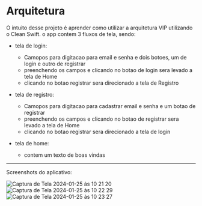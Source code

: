 # Arquitetura

O intuito desse projeto é aprender como utilizar a arquitetura VIP utilizando o Clean Swift.
o app contem 3 fluxos de tela, sendo:
- tela de login:
  - Camopos para digitacao para email e senha e dois botoes, um de login e outro de registrar
  - preenchendo os campos e clicando no botao de login sera levado a tela de Home
  - clicando no botao registrar sera direcionado a tela de Registro

- tela de registro:
  - Camopos para digitacao para cadastrar email e senha e um botao de registrar
  - preenchendo os campos e clicando no botao de registrar sera levado a tela de Home
  - clicando no botao registrar sera direcionado a tela de login

- tela de home:
  - contem um texto de boas vindas

----

Screenshots do aplicativo:

![Captura de Tela 2024-01-25 às 10 21 20](https://github.com/LeticiaSpeda/ArquiteturaVIPApp/assets/85207486/108413be-cf50-4993-a350-9e4e2e152b33)
![Captura de Tela 2024-01-25 às 10 22 29](https://github.com/LeticiaSpeda/ArquiteturaVIPApp/assets/85207486/a2455ab9-1bdb-4456-b28a-106c428f2783)
![Captura de Tela 2024-01-25 às 10 23 27](https://github.com/LeticiaSpeda/ArquiteturaVIPApp/assets/85207486/ff01cfc9-fdd2-4711-9685-9d924219a6a9)
